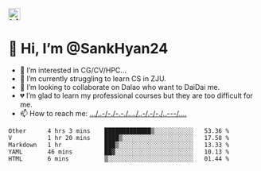 ##  <img src="https://user-images.githubusercontent.com/1303154/88677602-1635ba80-d120-11ea-84d8-d263ba5fc3c0.gif" width="24px" alt="hi"> 
# 👋 Hi, I’m @SankHyan24
- 👀 I’m interested in CG/CV/HPC...
- 🌱 I’m currently struggling to learn CS in ZJU.
- 💞️ I’m looking to collaborate on Dalao who want to DaiDai me.
- 💔 I’m glad to learn my professional courses but they are too difficult for me.
- 📫 How to reach me: [.../..-/-./-.-./..../..-/.-/-./..---/....](mailto:sunchuan24@gmail.com)

<!---
SankHyan24/SankHyan24 is a ✨ special ✨ repository because its `README.md` (this file) appears on your GitHub profile.
You can click the Preview link to take a look at your changes.
--->
<!--START_SECTION:waka-->
```text
Other      4 hrs 3 mins    █████████████▒░░░░░░░░░░░   53.36 % 
V          1 hr 20 mins    ████▒░░░░░░░░░░░░░░░░░░░░   17.58 % 
Markdown   1 hr            ███▒░░░░░░░░░░░░░░░░░░░░░   13.33 % 
YAML       46 mins         ██▓░░░░░░░░░░░░░░░░░░░░░░   10.13 % 
HTML       6 mins          ▒░░░░░░░░░░░░░░░░░░░░░░░░   01.44 % 
```
<!--END_SECTION:waka-->
